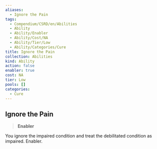 ```yaml
---
aliases:
  - Ignore the Pain
tags:
  - Compendium/CSRD/en/Abilities
  - Ability
  - Ability/Enabler
  - Ability/Cost/NA
  - Ability/Tier/Low
  - Ability/Categories/Cure
title: Ignore the Pain
collection: Abilities
kind: Ability
action: false
enabler: true
cost: NA
tier: Low
pools: []
categories:
  - Cure
---
```

## Ignore the Pain  
>**Enabler**
  
You ignore the impaired condition and treat the debilitated condition as impaired. Enabler.